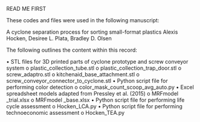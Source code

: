 READ ME FIRST

These codes and files were used in the following manuscript:

A cyclone separation process for sorting small-format plastics
Alexis Hocken, Desiree L. Plata, Bradley D. Olsen


The following outlines the content within this record:

•	STL files for 3D printed parts of cyclone prototype and screw conveyor system
    o	plastic_collection_tube.stl
    o	plastic_collection_trap_door.stl
    o	screw_adaptro.stl
    o	kitchenaid_base_attachment.stl
    o	screw_conveyor_connector_to_cyclone.stl
•	Python script file for performing color detection
    o	color_mask_count_scoop_avg_auto.py
•	Excel spreadsheet models adapted from Pressley et al. (2015)
    o	MRFmodel _trial.xlsx
    o	MRFmodel _base.xlsx
•	Python script file for performing life cycle assessment
    o	Hocken_LCA.py
•	Python script file for performing technoeconomic assessment
    o	Hocken_TEA.py



